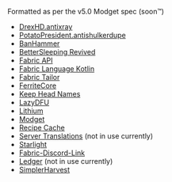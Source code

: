 Formatted as per the v5.0 Modget spec (soon:tm:)

- [DrexHD.antixray](https://modrinth.com/mod/anti-xray)
- [PotatoPresident.antishulkerdupe](https://modrinth.com/mod/antishulkerdupe)
- [BanHammer](https://modrinth.com/mod/banhammer)
- [BetterSleeping Revived](https://modrinth.com/mod/bettersleeping-revived)
- [Fabric API](https://modrinth.com/mod/fabric-api)
- [Fabric Language Kotlin](https://modrinth.com/mod/fabric-language-kotlin)
- [Fabric Tailor](https://modrinth.com/mod/fabrictailor)
- [FerriteCore](https://modrinth.com/mod/ferrite-core)
- [Keep Head Names](https://modrinth.com/mod/keepheadnames)
- [LazyDFU](https://modrinth.com/mod/lazydfu)
- [Lithium](https://modrinth.com/mod/lithium)
- [Modget](https://modrinth.com/mod/modget)
- [Recipe Cache](https://www.curseforge.com/minecraft/mc-mods/recipe-cache)
- [Server Translations](https://www.curseforge.com/minecraft/mc-mods/server-translations) (not in use currently)
- [Starlight](https://modrinth.com/mod/starlight)
- [Fabric-Discord-Link](https://modrinth.com/mod/fabric-discord-link)
- [Ledger](https://modrinth.com/mod/ledger) (not in use currently)
- [SimplerHarvest](https://www.curseforge.com/minecraft/mc-mods/simplerharvest)
